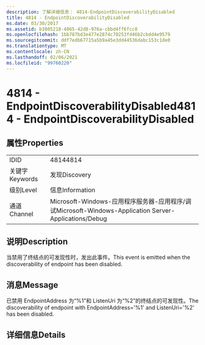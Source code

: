 ```yaml
---
description: 了解详细信息： 4814-EndpointDiscoverabilityDisabled
title: 4814 - EndpointDiscoverabilityDisabled
ms.date: 03/30/2017
ms.assetid: b3805218-4865-42d8-976a-cbbd4ff6fcc8
ms.openlocfilehash: 1bb787bd3e477e2874c70253fd46b2cbdd4e9579
ms.sourcegitcommit: ddf7edb67715a5b9a45e3dd44536dabc153c1de0
ms.translationtype: MT
ms.contentlocale: zh-CN
ms.lasthandoff: 02/06/2021
ms.locfileid: "99760220"
---
```

# <a name="4814---endpointdiscoverabilitydisabled"></a><span data-ttu-id="70798-103">4814 - EndpointDiscoverabilityDisabled</span><span class="sxs-lookup"><span data-stu-id="70798-103">4814 - EndpointDiscoverabilityDisabled</span></span>

## <a name="properties"></a><span data-ttu-id="70798-104">属性</span><span class="sxs-lookup"><span data-stu-id="70798-104">Properties</span></span>  
  
|||  
|-|-|  
|<span data-ttu-id="70798-105">ID</span><span class="sxs-lookup"><span data-stu-id="70798-105">ID</span></span>|<span data-ttu-id="70798-106">4814</span><span class="sxs-lookup"><span data-stu-id="70798-106">4814</span></span>|  
|<span data-ttu-id="70798-107">关键字</span><span class="sxs-lookup"><span data-stu-id="70798-107">Keywords</span></span>|<span data-ttu-id="70798-108">发现</span><span class="sxs-lookup"><span data-stu-id="70798-108">Discovery</span></span>|  
|<span data-ttu-id="70798-109">级别</span><span class="sxs-lookup"><span data-stu-id="70798-109">Level</span></span>|<span data-ttu-id="70798-110">信息</span><span class="sxs-lookup"><span data-stu-id="70798-110">Information</span></span>|  
|<span data-ttu-id="70798-111">通道</span><span class="sxs-lookup"><span data-stu-id="70798-111">Channel</span></span>|<span data-ttu-id="70798-112">Microsoft-Windows-应用程序服务器-应用程序/调试</span><span class="sxs-lookup"><span data-stu-id="70798-112">Microsoft-Windows-Application Server-Applications/Debug</span></span>|  
  
## <a name="description"></a><span data-ttu-id="70798-113">说明</span><span class="sxs-lookup"><span data-stu-id="70798-113">Description</span></span>  

 <span data-ttu-id="70798-114">当禁用了终结点的可发现性时，发出此事件。</span><span class="sxs-lookup"><span data-stu-id="70798-114">This event is emitted when the discoverability of endpoint has been disabled.</span></span>  
  
## <a name="message"></a><span data-ttu-id="70798-115">消息</span><span class="sxs-lookup"><span data-stu-id="70798-115">Message</span></span>  

 <span data-ttu-id="70798-116">已禁用 EndpointAddress 为“%1”和 ListenUri 为“%2”的终结点的可发现性。</span><span class="sxs-lookup"><span data-stu-id="70798-116">The discoverability of endpoint with EndpointAddress='%1' and ListenUri='%2' has been disabled.</span></span>  
  
## <a name="details"></a><span data-ttu-id="70798-117">详细信息</span><span class="sxs-lookup"><span data-stu-id="70798-117">Details</span></span>
